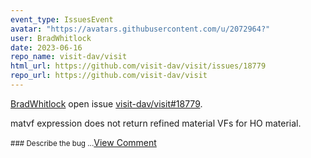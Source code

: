 ```yaml
---
event_type: IssuesEvent
avatar: "https://avatars.githubusercontent.com/u/2072964?"
user: BradWhitlock
date: 2023-06-16
repo_name: visit-dav/visit
html_url: https://github.com/visit-dav/visit/issues/18779
repo_url: https://github.com/visit-dav/visit
---
```


<a href='https://github.com/BradWhitlock' target='_blank'>BradWhitlock</a> open issue <a href='https://github.com/visit-dav/visit/issues/18779' target='_blank'>visit-dav/visit#18779</a>.

<p>matvf expression does not return refined material VFs for HO material.</p><small>### Describe the bug...</small><a href='https://github.com/visit-dav/visit/issues/18779' target='_blank'>View Comment</a>